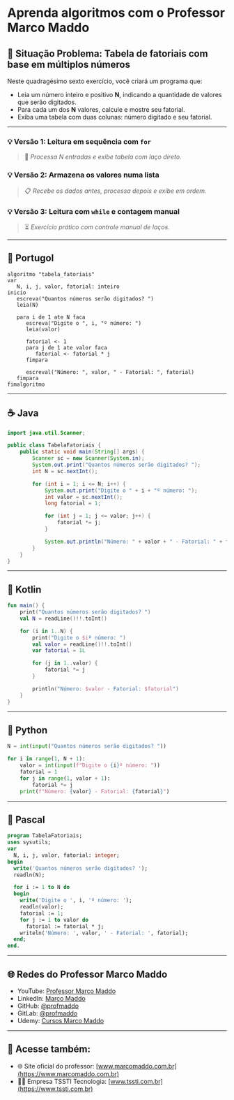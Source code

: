 # Aprenda algoritmos com o Professor Marco Maddo

## 🧠 Situação Problema: Tabela de fatoriais com base em múltiplos números

Neste quadragésimo sexto exercício, você criará um programa que:
- Leia um número inteiro e positivo **N**, indicando a quantidade de valores que serão digitados.
- Para cada um dos **N** valores, calcule e mostre seu fatorial.
- Exiba uma tabela com duas colunas: número digitado e seu fatorial.

---

### 💡 Versão 1: Leitura em sequência com `for`
> 🔄 *Processa N entradas e exibe tabela com laço direto.*

### 💡 Versão 2: Armazena os valores numa lista
> 📋 *Recebe os dados antes, processa depois e exibe em ordem.*

### 💡 Versão 3: Leitura com `while` e contagem manual
> ⏳ *Exercício prático com controle manual de laços.*

---

## 💬 Portugol

```portugol
algoritmo "tabela_fatoriais"
var
   N, i, j, valor, fatorial: inteiro
inicio
   escreva("Quantos números serão digitados? ")
   leia(N)

   para i de 1 ate N faca
      escreva("Digite o ", i, "º número: ")
      leia(valor)

      fatorial <- 1
      para j de 1 ate valor faca
         fatorial <- fatorial * j
      fimpara

      escreval("Número: ", valor, " - Fatorial: ", fatorial)
   fimpara
fimalgoritmo
```

---

## ☕ Java

```java
import java.util.Scanner;

public class TabelaFatoriais {
    public static void main(String[] args) {
        Scanner sc = new Scanner(System.in);
        System.out.print("Quantos números serão digitados? ");
        int N = sc.nextInt();

        for (int i = 1; i <= N; i++) {
            System.out.print("Digite o " + i + "º número: ");
            int valor = sc.nextInt();
            long fatorial = 1;

            for (int j = 1; j <= valor; j++) {
                fatorial *= j;
            }

            System.out.println("Número: " + valor + " - Fatorial: " + fatorial);
        }
    }
}
```

---

## 💙 Kotlin

```kotlin
fun main() {
    print("Quantos números serão digitados? ")
    val N = readLine()!!.toInt()

    for (i in 1..N) {
        print("Digite o $iº número: ")
        val valor = readLine()!!.toInt()
        var fatorial = 1L

        for (j in 1..valor) {
            fatorial *= j
        }

        println("Número: $valor - Fatorial: $fatorial")
    }
}
```

---

## 🐍 Python

```python
N = int(input("Quantos números serão digitados? "))

for i in range(1, N + 1):
    valor = int(input(f"Digite o {i}º número: "))
    fatorial = 1
    for j in range(1, valor + 1):
        fatorial *= j
    print(f"Número: {valor} - Fatorial: {fatorial}")
```

---

## 🧙 Pascal

```pascal
program TabelaFatoriais;
uses sysutils;
var
  N, i, j, valor, fatorial: integer;
begin
  write('Quantos números serão digitados? ');
  readln(N);

  for i := 1 to N do
  begin
    write('Digite o ', i, 'º número: ');
    readln(valor);
    fatorial := 1;
    for j := 1 to valor do
      fatorial := fatorial * j;
    writeln('Número: ', valor, ' - Fatorial: ', fatorial);
  end;
end.
```

---

## 🌐 Redes do Professor Marco Maddo

- YouTube: [Professor Marco Maddo](https://www.youtube.com/@ProfessorMarcoMaddo)
- LinkedIn: [Marco Maddo](https://www.linkedin.com/in/marcomaddo/)
- GitHub: [@profmaddo](https://github.com/profmaddo)
- GitLab: [@profmaddo](https://gitlab.com/profmaddo)
- Udemy: [Cursos Marco Maddo](https://www.udemy.com/user/marcomaddo/)

---

## 🚀 Acesse também:

- 🌐 Site oficial do professor: [www.marcomaddo.com.br](https://www.marcomaddo.com.br)
- 🧑‍💼 Empresa TSSTI Tecnologia: [www.tssti.com.br](https://www.tssti.com.br)
